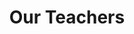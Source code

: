 ---
title: "Our Teachers"
draft: false
# page title background image
bg_image: "images/backgrounds/page-title.jpg"
# meta description
description : "All of our teachers are very skilled in the area they are teaching, and we garauntee an effect."
---